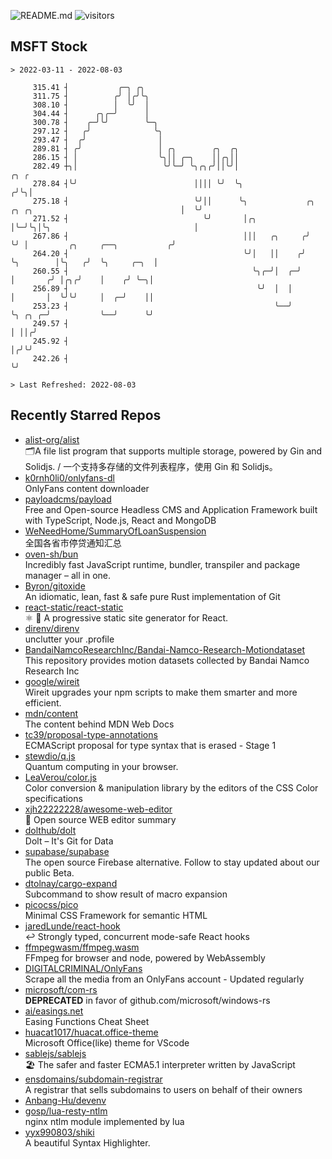 ![README.md](https://github.com/Gerhut/Gerhut/workflows/README.md/badge.svg)
![visitors](https://visitors.vercel.app/Gerhut/Gerhut?token=8cf69d1f6813d272ef062726b6070c9be4ff72038cfe5a7ded7384a8da65d866)

## MSFT Stock

```
> 2022-03-11 - 2022-08-03

     315.41 ┤           ╭─╮ ╭╮                                                                                   
     311.75 ┤          ╭╯ │╭╯╰╮                                                                                  
     308.10 ┤          │  ╰╯  │                                                                                  
     304.44 ┤      ╭╮╭─╯      │                                                                                  
     300.78 ┤    ╭─╯╰╯        ╰─╮                                                                                
     297.12 ┤   ╭╯              ╰╮                                                                               
     293.47 ┤  ╭╯                │                                                                               
     289.81 ┤ ╭╯                 │ ╭╮        ╭╮  ╭╮                                                              
     286.15 ┤ │                  ╰╮││ ╭─╮    ││╭╮││                                                              
     282.49 ┼╮│                   ╰╯╰─╯ ╰╮╭╮╭╯││╰╯│                                                         ╭╮ ╭ 
     278.84 ┤╰╯                          ││││ ╰╯  ╰╮                                                       ╭╯╰╮│ 
     275.18 ┤                            ╰╯││      ╰╮             ╭╮ ╭╮ ╭╮                                 │  ╰╯ 
     271.52 ┤                              ╰╯       │╭╮           │╰─╯╰╮│╰╮                                │     
     267.86 ┤                                       │││   ╭╮     ╭╯    ╰╯ │         ╭╮     ╭──╮           ╭╯     
     264.20 ┤                                       ╰╯│   ││    ╭╯        ╰╮        │╰╮   ╭╯  ╰╮     ╭─╮  │      
     260.55 ┤                                         ╰╮╭─╯│  ╭─╯          │       ╭╯ │╭╮╭╯    │    ╭╯ ╰─╮│      
     256.89 ┤                                          ╰╯  │  │            │       │  ╰╯╰╯     │  ╭─╯    ││      
     253.23 ┤                                              ╰──╯            ╰╮ ╭╮ ╭─╯           ╰──╯      ╰╯      
     249.57 ┤                                                               │ ││╭╯                               
     245.92 ┤                                                               │╭╯╰╯                                
     242.26 ┤                                                               ╰╯                                   

> Last Refreshed: 2022-08-03
```

## Recently Starred Repos

- [alist-org/alist](https://github.com/alist-org/alist)  
  🗂️A file list program that supports multiple storage, powered by Gin and Solidjs. / 一个支持多存储的文件列表程序，使用 Gin 和 Solidjs。
- [k0rnh0li0/onlyfans-dl](https://github.com/k0rnh0li0/onlyfans-dl)  
  OnlyFans content downloader
- [payloadcms/payload](https://github.com/payloadcms/payload)  
  Free and Open-source Headless CMS and Application Framework built with TypeScript, Node.js, React and MongoDB
- [WeNeedHome/SummaryOfLoanSuspension](https://github.com/WeNeedHome/SummaryOfLoanSuspension)  
  全国各省市停贷通知汇总
- [oven-sh/bun](https://github.com/oven-sh/bun)  
  Incredibly fast JavaScript runtime, bundler, transpiler and package manager – all in one.
- [Byron/gitoxide](https://github.com/Byron/gitoxide)  
  An idiomatic, lean, fast & safe pure Rust implementation of Git
- [react-static/react-static](https://github.com/react-static/react-static)  
  ⚛️ 🚀 A progressive static site generator for React.
- [direnv/direnv](https://github.com/direnv/direnv)  
  unclutter your .profile
- [BandaiNamcoResearchInc/Bandai-Namco-Research-Motiondataset](https://github.com/BandaiNamcoResearchInc/Bandai-Namco-Research-Motiondataset)  
  This repository provides motion datasets collected by Bandai Namco Research Inc
- [google/wireit](https://github.com/google/wireit)  
  Wireit upgrades your npm scripts to make them smarter and more efficient.
- [mdn/content](https://github.com/mdn/content)  
  The content behind MDN Web Docs
- [tc39/proposal-type-annotations](https://github.com/tc39/proposal-type-annotations)  
  ECMAScript proposal for type syntax that is erased - Stage 1
- [stewdio/q.js](https://github.com/stewdio/q.js)  
  Quantum computing in your browser.
- [LeaVerou/color.js](https://github.com/LeaVerou/color.js)  
  Color conversion & manipulation library by the editors of the CSS Color specifications
- [xjh22222228/awesome-web-editor](https://github.com/xjh22222228/awesome-web-editor)  
  🔨  Open source WEB editor summary
- [dolthub/dolt](https://github.com/dolthub/dolt)  
  Dolt – It's Git for Data
- [supabase/supabase](https://github.com/supabase/supabase)  
  The open source Firebase alternative. Follow to stay updated about our public Beta.
- [dtolnay/cargo-expand](https://github.com/dtolnay/cargo-expand)  
  Subcommand to show result of macro expansion
- [picocss/pico](https://github.com/picocss/pico)  
  Minimal CSS Framework for semantic HTML
- [jaredLunde/react-hook](https://github.com/jaredLunde/react-hook)  
  ↩ Strongly typed, concurrent mode-safe React hooks
- [ffmpegwasm/ffmpeg.wasm](https://github.com/ffmpegwasm/ffmpeg.wasm)  
  FFmpeg for browser and node, powered by WebAssembly
- [DIGITALCRIMINAL/OnlyFans](https://github.com/DIGITALCRIMINAL/OnlyFans)  
  Scrape all the media from an OnlyFans account - Updated regularly
- [microsoft/com-rs](https://github.com/microsoft/com-rs)  
  **DEPRECATED** in favor of github.com/microsoft/windows-rs
- [ai/easings.net](https://github.com/ai/easings.net)  
  Easing Functions Cheat Sheet
- [huacat1017/huacat.office-theme](https://github.com/huacat1017/huacat.office-theme)  
  Microsoft Office(like) theme for VScode
- [sablejs/sablejs](https://github.com/sablejs/sablejs)  
  🏖️ The safer and faster ECMA5.1 interpreter written by JavaScript
- [ensdomains/subdomain-registrar](https://github.com/ensdomains/subdomain-registrar)  
  A registrar that sells subdomains to users on behalf of their owners
- [Anbang-Hu/devenv](https://github.com/Anbang-Hu/devenv)  
- [gosp/lua-resty-ntlm](https://github.com/gosp/lua-resty-ntlm)  
  nginx ntlm module implemented by lua
- [yyx990803/shiki](https://github.com/yyx990803/shiki)  
  A beautiful Syntax Highlighter.
